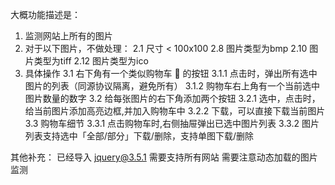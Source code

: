 大概功能描述是：
1. 监测网站上所有的图片
2. 对于以下图片，不做处理：
2.1 尺寸 < 100x100
2.8 图片类型为bmp
2.10 图片类型为tiff
2.12 图片类型为ico
3. 具体操作
3.1 右下角有一个类似购物车 🛒 的按钮
3.1.1 点击时，弹出所有选中图片的列表（同源协议隔离，避免所有）
3.1.2 购物车右上角有一个当前选中图片数量的数字
3.2 给每张图片的右下角添加两个按钮
3.2.1 选中，点击时，给当前图片添加高亮边框,并加入购物车中
3.2.2 下载，可以直接下载当前图片
3.3 购物车细节
3.3.1 点击购物车时,右侧抽屉弹出已选中图片列表
3.3.2 图片列表支持选中「全部/部分」下载/删除，支持单图下载/删除

其他补充：
已经导入 jquery@3.5.1
需要支持所有网站
需要注意动态加载的图片监测